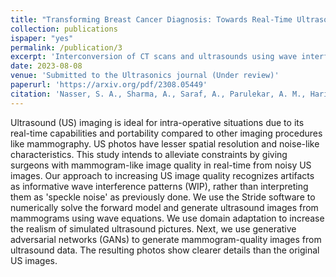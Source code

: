 ```yaml
---
title: "Transforming Breast Cancer Diagnosis: Towards Real-Time Ultrasound to Mammogram Conversion for Cost-Effective Diagnosis"
collection: publications
ispaper: "yes"
permalink: /publication/3
excerpt: 'Interconversion of CT scans and ultrasounds using wave interference patterns, GANs and fourier domain adaptation.'
date: 2023-08-08
venue: 'Submitted to the Ultrasonics journal (Under review)'
paperurl: 'https://arxiv.org/pdf/2308.05449'
citation: 'Nasser, S. A., Sharma, A., Saraf, A., Parulekar, A. M., Haria, P., & Sethi, A. (2023). Transforming Breast Cancer Diagnosis: Towards Real-Time Ultrasound to Mammogram Conversion for Cost-Effective Diagnosis. https://arxiv.org/abs/2308.05449'
---
```


Ultrasound (US) imaging is ideal for intra-operative situations due to its real-time capabilities and portability compared to other imaging procedures like mammography. US photos have lesser spatial resolution and noise-like characteristics. This study intends to alleviate constraints by giving surgeons with mammogram-like image quality in real-time from noisy US images. Our approach to increasing US image quality recognizes artifacts as informative wave interference patterns (WIP), rather than interpreting them as 'speckle noise' as previously done. We use the Stride software to numerically solve the forward model and generate ultrasound images from mammograms using wave equations. We use domain adaptation to increase the realism of simulated ultrasound pictures. Next, we use generative adversarial networks (GANs) to generate mammogram-quality images from ultrasound data. The resulting photos show clearer details than the original US images.
